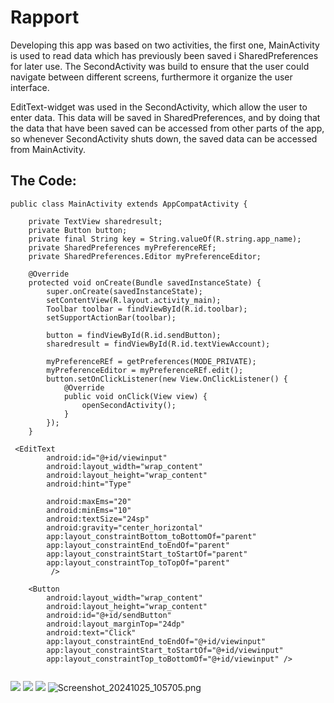 
# Rapport

Developing this app was based on two activities, the first one, MainActivity is used to read 
data which has previously been saved i SharedPreferences for later use. The SecondActivity was
build to ensure that the user could navigate between different screens, furthermore it organize 
the user interface.

EditText-widget was used in the SecondActivity, which allow the user
to enter data. This data will be saved in SharedPreferences, and by doing that the data
that have been saved can be accessed from other parts of the app, so whenever SecondActivity
shuts down, the saved data can be accessed from MainActivity.


## The Code:


```
public class MainActivity extends AppCompatActivity {

    private TextView sharedresult;
    private Button button;
    private final String key = String.valueOf(R.string.app_name);
    private SharedPreferences myPreferenceREf;
    private SharedPreferences.Editor myPreferenceEditor;

    @Override
    protected void onCreate(Bundle savedInstanceState) {
        super.onCreate(savedInstanceState);
        setContentView(R.layout.activity_main);
        Toolbar toolbar = findViewById(R.id.toolbar);
        setSupportActionBar(toolbar);

        button = findViewById(R.id.sendButton);
        sharedresult = findViewById(R.id.textViewAccount);

        myPreferenceREf = getPreferences(MODE_PRIVATE);
        myPreferenceEditor = myPreferenceREf.edit();
        button.setOnClickListener(new View.OnClickListener() {
            @Override
            public void onClick(View view) {
                openSecondActivity();
            }
        });
    }

```
```
 <EditText
        android:id="@+id/viewinput"
        android:layout_width="wrap_content"
        android:layout_height="wrap_content"
        android:hint="Type"

        android:maxEms="20"
        android:minEms="10"
        android:textSize="24sp"
        android:gravity="center_horizontal"
        app:layout_constraintBottom_toBottomOf="parent"
        app:layout_constraintEnd_toEndOf="parent"
        app:layout_constraintStart_toStartOf="parent"
        app:layout_constraintTop_toTopOf="parent"
         />

    <Button
        android:layout_width="wrap_content"
        android:layout_height="wrap_content"
        android:id="@+id/sendButton"
        android:layout_marginTop="24dp"
        android:text="Click"
        app:layout_constraintEnd_toEndOf="@+id/viewinput"
        app:layout_constraintStart_toStartOf="@+id/viewinput"
        app:layout_constraintTop_toBottomOf="@+id/viewinput" />


```



![](Screenshot_20241025_105705.png)
![](Screenshot_20241025_105743.png)
![](Screenshot_20241025_105758.png)
![![Screenshot_20241025_105705.png](Screenshot_20241025_105705.png)]()